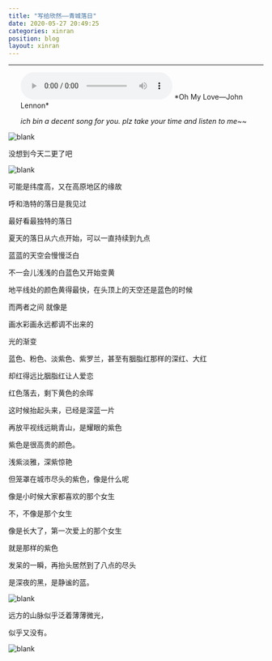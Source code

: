 ```yaml
---
title: "写给欣然——青城落日"
date: 2020-05-27 20:49:25
categories: xinran
position: blog
layout: xinran
---
```


---

<ul class="list-inline text-center">
<audio controls="controls">
    <source src="http://music.163.com/song/media/outer/url?id=1475050.mp3" type="audio/ogg">
    <source src="http://music.163.com/song/media/outer/url?id=1475050.mp3" type="audio/mpeg">
<embed height="50" width="1500" src="http://music.163.com/song/media/outer/url?id=1475050.mp3" />
</audio>
*Oh My Love—John Lennon*

*ich bin a decent song for you. plz take your time and listen to me~~*
</ul>

![blank](/assets/img/placeholder.png)

没想到今天二更了吧

![blank](/assets/img/placeholder.png)

可能是纬度高，又在高原地区的缘故

呼和浩特的落日是我见过

最好看最独特的落日

夏天的落日从六点开始，可以一直持续到九点

蓝蓝的天空会慢慢泛白

不一会儿浅浅的白蓝色又开始变黄

地平线处的颜色黄得最快，在头顶上的天空还是蓝色的时候

而两者之间 就像是

画水彩画永远都调不出来的

光的渐变

蓝色、粉色、淡紫色、紫罗兰，甚至有胭脂红那样的深红、大红

却红得远比胭脂红让人爱恋

红色落去，剩下黄色的余晖

这时候抬起头来，已经是深蓝一片

再放平视线远眺青山，是耀眼的紫色

紫色是很高贵的颜色。

浅紫淡雅，深紫惊艳

但笼罩在城市尽头的紫色，像是什么呢

像是小时候大家都喜欢的那个女生

不，不像是那个女生

像是长大了，第一次爱上的那个女生

就是那样的紫色

发呆的一瞬，再抬头居然到了八点的尽头

是深夜的黑，是静谧的蓝。

![blank](/assets/img/placeholder.png)

远方的山脉似乎泛着薄薄微光，

似乎又没有。

![blank](/assets/img/placeholder.png)

